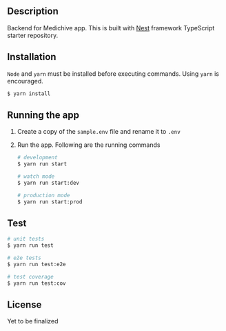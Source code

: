 ## Description

Backend for Medichive app. This is built with [Nest](https://github.com/nestjs/nest) framework TypeScript starter repository.

## Installation

`Node` and `yarn` must be installed before executing commands. Using `yarn` is encouraged.

```bash
$ yarn install
```

## Running the app

1. Create a copy of the `sample.env` file and rename it to `.env`
2. Run the app. Following are the running commands

    ```bash
    # development
    $ yarn run start

    # watch mode
    $ yarn run start:dev

    # production mode
    $ yarn run start:prod
    ```

## Test

```bash
# unit tests
$ yarn run test

# e2e tests
$ yarn run test:e2e

# test coverage
$ yarn run test:cov
```

## License

Yet to be finalized
